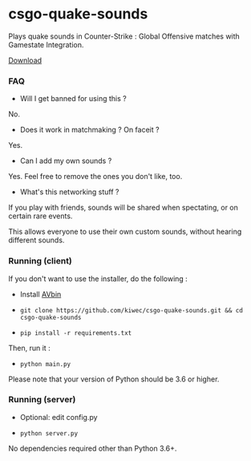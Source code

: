 # csgo-quake-sounds

Plays quake sounds in Counter-Strike : Global Offensive matches with Gamestate Integration.

[Download](https://github.com/kiwec/csgo-quake-sounds/releases/latest)

### FAQ

* Will I get banned for using this ?

No.

* Does it work in matchmaking ? On faceit ?

Yes.

* Can I add my own sounds ?

Yes. Feel free to remove the ones you don't like, too.

* What's this networking stuff ?

If you play with friends, sounds will be shared when spectating, or on certain rare events.

This allows everyone to use their own custom sounds, without hearing different sounds.

### Running (client)

If you don't want to use the installer, do the following :

* Install [AVbin](https://github.com/AVbin/AVbin/downloads)

* `git clone https://github.com/kiwec/csgo-quake-sounds.git && cd csgo-quake-sounds`

* `pip install -r requirements.txt`

Then, run it :

* `python main.py`

Please note that your version of Python should be 3.6 or higher.

### Running (server)

* Optional: edit config.py

* `python server.py`

No dependencies required other than Python 3.6+.
